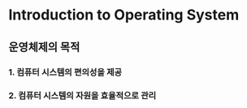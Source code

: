 # Introduction to Operating System

## 운영체제의 목적

### 1. 컴퓨터 시스템의 편의성을 제공

### 2. 컴퓨터 시스템의 자원을 효율적으로 관리



